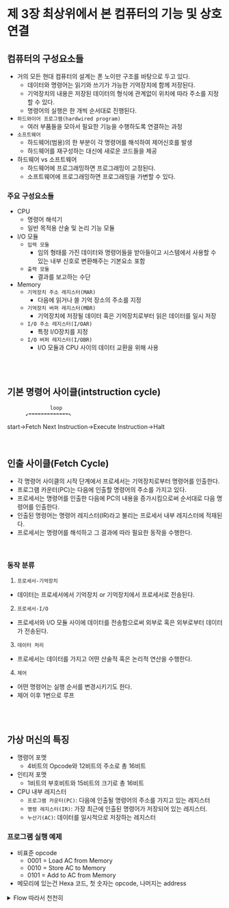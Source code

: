 # 제 3장 최상위에서 본 컴퓨터의 기능 및 상호연결

## 컴퓨터의 구성요소들

- 거의 모든 현대 컴퓨터의 설계는 폰 노이만 구조를 바탕으로 두고 있다.
  - 데이터와 명령어는 읽기와 쓰기가 가능한 기억장치에 함께 저장된다.
  - 기억장치의 내용은 저장된 데이터의 형식에 관계없이 위치에 따라 주소를 지정할 수 있다.
  - 명령어의 실행은 한 개씩 순서대로 진행된다.
- `하드와이어 프로그램(hardwired program)`
  - 여러 부품들을 모아서 필요한 기능을 수행하도록 연결하는 과정
- `소프트웨어`
  - 하드웨어(범용)의 한 부분이 각 명령어를 해석하여 제어신호를 발생
  - 하드웨어를 재구성하는 대신에 새로운 코드들을 제공 
- 하드웨어 vs 소프트웨어
  - 하드웨어에 프로그래밍하면 프로그래밍이 고정된다.
  - 소프트웨어에 프로그래밍하면 프로그래밍을 가변할 수 있다.

### 주요 구성요소들

- CPU
  - 명령어 해석기
  - 일반 목적용 산술 및 논리 기능 모듈
- I/O 모듈
  - `입력 모듈`
    - 임의 형태를 가진 데이터와 명령어들을 받아들이고 시스템에서 사용할 수 있는 내부 신호로 변환해주는 기본요소 포함
  - `출력 모듈`
    - 결과를 보고하는 수단
- Memory   
  - `기억장치 주소 레지스터(MAR)`
    - 다음에 읽거나 쓸 기억 장소의 주소를 지정
  - `기억장치 버퍼 레지스터(MBR)`
    - 기억장치에 저장될 데이터 혹은 기억장치로부터 읽은 데이터를 일시 저장
  - `I/O 주소 레지스터(I/OAR)`
    - 특정 I/O장치를 지정
  - `I/O 버퍼 레지스터(I/OBR)`
    - I/O 모듈과 CPU 사이의 데이터 교환을 위해 사용

<br/>
<br/>

## 기본 명령어 사이클(intstruction cycle)

                  loop
          ↙⬅⬅⬅⬅⬅⬅⬅⬅⬅⬅⬅⬅⬅↖
start->Fetch Next Instruction->Execute Instruction->Halt

<br/>

## 인출 사이클(Fetch Cycle)

- 각 명령어 사이클의 시작 단계에서 프로세서는 기억장치로부터 명령어를 인출한다.
- 프로그램 카운터(PC)는 다음에 인출할 명령어의 주소를 가지고 있다.
- 프로세서는 명령어를 인출한 다음에 PC의 내용을 증가시킴으로써 순서대로 다음 명령어를 인출한다.
- 인출된 명령어는 명령어 레지스터(IR)라고 불리는 프로세서 내부 레지스터에 적재된다.
- 프로세서는 명령어를 해석하고 그 결과에 따라 필요한 동작을 수행한다.

<br/>

### 동작 분류

1. `프로세서-기억장치`
  - 데이터는 프로세서에서 기억장치 or 기억장치에서 프로세서로 전송된다.
2. `프로세서-I/O`
  - 프로세서와 I/O 모듈 사이에 데이터를 전송함으로써 외부로 혹은 외부로부터 데이터가 전송된다.
3. `데이터 처리`
  - 프로세서는 데이터를 가지고 어떤 산술적 혹은 논리적 연산을 수행한다.
4. `제어`
  - 어떤 명령어는 실행 순서를 변경시키기도 한다.
  - 제어 이후 1번으로 루프

<br/>
<br/>

## 가상 머신의 특징

- 명령어 포맷
  - 4비트의 Opcode와 12비트의 주소로 총 16비트
- 인티저 포맷
  - 1비트의 부호비트와 15비트의 크기로 총 16비트
- CPU 내부 레지스터
  - `프로그램 카운터(PC)`: 다음에 인출될 명령어의 주소를 가지고 있는 레지스터
  - `명령 레지스터(IR)`: 가장 최근에 인출된 명령어가 저장되어 있는 레지스터.
  - `누산기(AC)`: 데이터를 일시적으로 저장하는 레지스터

### 프로그램 실행 예제

- 비표준 opcode
  - 0001 = Load AC from Memory
  - 0010 = Store AC to Memory
  - 0101 = Add to AC from Memory 
- 메모리에 있는건 Hexa 코드, 첫 숫자는 opcode, 나머지는 address

<details>
  <summary>Flow 따라서 천천히 </summary>

- Step 1 (Fetch Cycle)
  - 300 번지의 1940 IR에 저장
  - 1940 = 0001/940 -> Load AC from Memory(940)
    
|주소|메모리|여백|Internal CPU Registor|CPU Registor|
|:---|:---|---|---:|---:|
|300|1940||PC|300|
|301|5941||AC|x|
|302|2941|||IR|1940|
|940|0003||||
|941|0002||||

- Step 2 (Execute Cycle)
  - IR에 저장된 명렁어 실행 후 PC 증가시킴
  - AC에 0003 저장, PC 300 -> 301

|주소|메모리|여백|Internal CPU Registor|CPU Registor|
|:---|:---|---|---:|---:|
|300|1940||PC|301|
|301|5941||AC|0003|
|302|2941|||IR|1940|
|940|0003||||
|941|0002||||

- Step 3 (Fetch Cycle)
  - IR에 301 번지 명령어 5941 저장 

|주소|메모리|여백|Internal CPU Registor|CPU Registor|
|:---|:---|---|---:|---:|
|300|1940||PC|301|
|301|5941||AC|0003|
|302|2941|||IR|5941|
|940|0003||||
|941|0002||||

- Step 4 (Execute Cycle)
  - 5941 = 1010/941 -> Add AC from Memory(2)
  - 3 + 2 실행 후 PC 증가
    
|주소|메모리|여백|Internal CPU Registor|CPU Registor|
|:---|:---|---|---:|---:|
|300|1940||PC|302|
|301|5941||AC|0005|
|302|2941|||IR|5941|
|940|0003||||
|941|0002||||

- Step 5 (Fetch Cycle)
  - 302 번지 명령어 IR에 저장
  
|주소|메모리|여백|Internal CPU Registor|CPU Registor|
|:---|:---|---|---:|---:|
|300|1940||PC|302|
|301|5941||AC|0005|
|302|2941|||IR|2941|
|940|0003||||
|941|0002||||

- Step 6 (Execute Cycle)
  - 2941 = 0010/941 -> Storre AC to Memory
  - AC에 있는 값 메모리에 저장 후 PC 증가

 |주소|메모리|여백|Internal CPU Registor|CPU Registor|
|:---|:---|---|---:|---:|
|300|1940||PC|303|
|301|5941||AC|0005|
|302|2941|||IR|2941|
|940|0003||||
|941|0005||||

</details>
